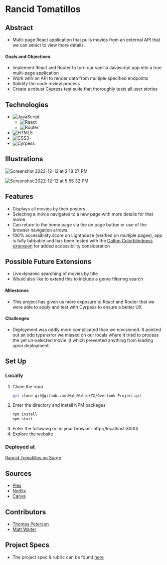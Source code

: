 # Rancid Tomatillos

## Abstract
- Multi-page React application that pulls movies from an external API that we can select to view more details.

#### Goals and Objectives

- Implement React and Router to turn our vanilla Javascript app into a true multi-page application
- Work with an API to render data from multiple specified endpoints
- Solidify the code review process
- Create a robust Cypress test suite that thoroughly tests all user stories

## Technologies
- ![JavaScript](https://img.shields.io/badge/javascript-%23323330.svg?style=for-the-badge&logo=javascript&logoColor=%23F7DF1E)
   - ![React](https://img.shields.io/badge/react-%23323330.svg?style=for-the-badge&logo=react&logoColor=%23F7DF1E)
   - ![Router](https://img.shields.io/badge/router-%23323330.svg?style=for-the-badge&logo=react-router&logoColor=%CA4245)
- ![HTML5](https://img.shields.io/badge/html5-%23E34F26.svg?style=for-the-badge&logo=html5&logoColor=white)
- ![CSS3](https://img.shields.io/badge/css3-%231572B6.svg?style=for-the-badge&logo=css3&logoColor=white)
- ![Cyrpess](https://img.shields.io/badge/cypress-%1004E9F.svg?style=for-the-badge&logo=cypress&logoColor=%23F7DF1E)

## Illustrations

![Screenshot 2022-12-12 at 2 18 27 PM](https://user-images.githubusercontent.com/106847513/207146246-89aa053c-2fd7-4602-9000-9d17834e418b.png)

![Screenshot 2022-12-12 at 5 55 32 PM](https://user-images.githubusercontent.com/106847513/207184950-04b9f7fa-fe50-4c71-a897-8d06004fe9e2.png)

## Features
- Displays all movies by their posters
- Selecting a movie navigates to a new page with more details for that movie
- Can return to the home page via the on page button or use of the browser navigation arrows.
- 100% accessibility score on Lighthouse (verified on multiple pages), app is fully tabbable and has been tested with the [Dalton Colorblindness extension](https://chrome.google.com/webstore/detail/colorblind-dalton-for-goo/afcafnelafcgjinkaeohkalmfececool?hl=en) for added accessibility consideration

## Possible Future Extensions
- Live dynamic searching of movies by title
- Would also like to extend this to include a genre filtering search

#### Milestones
- This project has given us more exposure to React and Router that we were able to apply and test with Cyrpess to ensure a better UX 

#### Challenges 
- Deployment was oddly more complicated than we envisioned. It pointed out an odd type error we missed on our locals where it tried to process the yet un-selected movie id which prevented anything from loading upon deployment.

## Set Up

### Locally

1. Clone the repo
   ```sh
   git clone git@github.com:MattWalterTX/Overlook-Project.git
   ```
2. Enter the directory and install NPM packages
   ```sh
   npm install
   npm start
   ``` 
3. Enter the following url in your browser: http://localhost:3000/
4. Explore the website

### Deployed at
   
[Rancid Tomatillos on Surge](https://racid-tomatillos.surge.sh/)

## Sources
  - [Plex](http://www.plex.tv/)
  - [Netflix](http://www.netflix.com)
  - [Canva](https://www.canva.com/)

## Contributors
  - [Thomas Peterson](https://github.com/thomedpete)
  - [Matt Walter](https://github.com/MattWalterTX)

## Project Specs
  - The project spec & rubric can be found [here](https://frontend.turing.edu/projects/module-3/rancid-tomatillos-v3.html)
